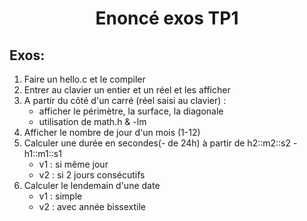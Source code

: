 <h1 align="center">Enoncé exos TP1</h1>

## Exos:

1. Faire un hello.c et le compiler
2. Entrer au clavier un entier et un réel et les afficher
3. A partir du côté d'un carré (réel saisi au clavier) :
   - afficher le périmètre, la surface, la diagonale
   - utilisation de math.h & -lm
4. Afficher le nombre de jour d'un mois (1-12)
5. Calculer une durée en secondes(- de 24h) à partir de h2::m2::s2 - h1::m1::s1
   - v1 : si même jour
   - v2 : si 2 jours consécutifs
6. Calculer le lendemain d'une date
   - v1 : simple
   - v2 : avec année bissextile
